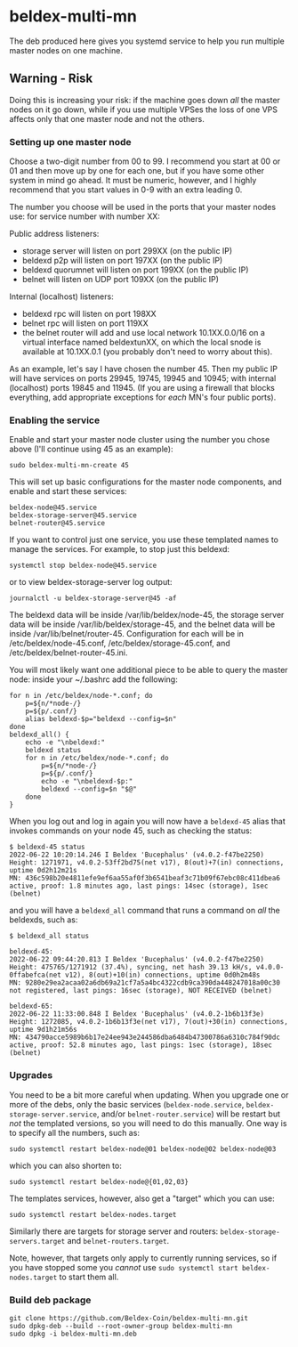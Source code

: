 # beldex-multi-mn

The deb produced here gives you systemd service to help you run multiple master nodes on
one machine.

## Warning - Risk

Doing this is increasing your risk: if the machine goes down *all* the master nodes on it go down,
while if you use multiple VPSes the loss of one VPS affects only that one master node and not the
others.

### Setting up one master node

Choose a two-digit number from 00 to 99.  I recommend you start at 00 or 01 and then move up by one
for each one, but if you have some other system in mind go ahead.  It must be numeric, however, and
I highly recommend that you start values in 0-9 with an extra leading 0.

The number you choose will be used in the ports that your master nodes use: for service number with
number XX:

Public address listeners:
- storage server will listen on port 299XX (on the public IP)
- beldexd p2p will listen on port 197XX (on the public IP)
- beldexd quorumnet will listen on port 199XX (on the public IP)
- belnet will listen on UDP port 109XX (on the public IP)

Internal (localhost) listeners:
- beldexd rpc will listen on port 198XX
- belnet rpc will listen on port 119XX
- the belnet router will add and use local network 10.1XX.0.0/16  on a virtual interface named
  beldextunXX, on which the local snode is available at 10.1XX.0.1 (you probably don't need to worry
  about this).

As an example, let's say I have chosen the number 45.  Then my public IP will have services on ports
29945, 19745, 19945 and 10945; with internal (localhost) ports 19845 and 11945.  (If you are using
a firewall that blocks everything, add appropriate exceptions for *each* MN's four public ports).

### Enabling the service

Enable and start your master node cluster using the number you chose above (I'll continue using 45
as an example):

    sudo beldex-multi-mn-create 45

This will set up basic configurations for the master node components, and enable and start these
services:

    beldex-node@45.service
    beldex-storage-server@45.service
    belnet-router@45.service

If you want to control just one service, you use these templated names to manage the services.  For
example, to stop just this beldexd:

    systemctl stop beldex-node@45.service

or to view beldex-storage-server log output:

    journalctl -u beldex-storage-server@45 -af

The beldexd data will be inside /var/lib/beldex/node-45, the storage server data will be inside
/var/lib/beldex/storage-45, and the belnet data will be inside /var/lib/belnet/router-45.
Configuration for each will be in /etc/beldex/node-45.conf, /etc/beldex/storage-45.conf, and
/etc/beldex/belnet-router-45.ini.

You will most likely want one additional piece to be able to query the master node: inside your
~/.bashrc add the following:

    for n in /etc/beldex/node-*.conf; do
        p=${n/*node-/}
        p=${p/.conf/}
        alias beldexd-$p="beldexd --config=$n"
    done
    beldexd_all() {
        echo -e "\nbeldexd:"
        beldexd status
        for n in /etc/beldex/node-*.conf; do
            p=${n/*node-/}
            p=${p/.conf/}
            echo -e "\nbeldexd-$p:"
            beldexd --config=$n "$@"
        done
    }

When you log out and log in again you will now have a `beldexd-45` alias that invokes commands on your
node 45, such as checking the status:

    $ beldexd-45 status
    2022-06-22 10:20:14.246	I Beldex 'Bucephalus' (v4.0.2-f47be2250)
    Height: 1271971, v4.0.2-53ff2bd75(net v17), 8(out)+7(in) connections, uptime 0d2h12m21s
    MN: 436c598b20e4811efe9ef6aa55af0f3b6541beaf3c71b09f67ebc08c411dbea6 active, proof: 1.8 minutes ago, last pings: 14sec (storage), 1sec (belnet)

and you will have a `beldexd_all` command that runs a command on *all* the beldexds, such as:

    $ beldexd_all status

    beldexd-45:
    2022-06-22 09:44:20.813	I Beldex 'Bucephalus' (v4.0.2-f47be2250)
    Height: 475765/1271912 (37.4%), syncing, net hash 39.13 kH/s, v4.0.0-0ffabefca(net v12), 8(out)+10(in) connections, uptime 0d0h2m48s
    MN: 9280e29ea2acaa02a6db69a21cf7a5a4bc4322cdb9ca390da448247018a00c30 not registered, last pings: 16sec (storage), NOT RECEIVED (belnet)

    beldexd-65:
    2022-06-22 11:33:00.848	I Beldex 'Bucephalus' (v4.0.2-1b6b13f3e)
    Height: 1272085, v4.0.2-1b6b13f3e(net v17), 7(out)+30(in) connections, uptime 9d1h21m56s
    MN: 434790acce5989b6b17e24ee943e244586dba6484b47300786a6310c784f90dc active, proof: 52.8 minutes ago, last pings: 1sec (storage), 18sec (belnet)

### Upgrades

You need to be a bit more careful when updating.  When you upgrade one or more of the debs, only the
basic services (`beldex-node.service`, `beldex-storage-server.service`, and/or `belnet-router.service`)
will be restart but *not* the templated versions, so you will need to do this manually.  One way is
to specify all the numbers, such as:

    sudo systemctl restart beldex-node@01 beldex-node@02 beldex-node@03

which you can also shorten to:

    sudo systemctl restart beldex-node@{01,02,03}

The templates services, however, also get a "target" which you can use:

    sudo systemctl restart beldex-nodes.target

Similarly there are targets for storage server and routers: `beldex-storage-servers.target` and
`belnet-routers.target`.

Note, however, that targets only apply to currently running services, so if you have stopped some
you *cannot* use `sudo systemctl start beldex-nodes.target` to start them all.

### Build deb package

    git clone https://github.com/Beldex-Coin/beldex-multi-mn.git
    sudo dpkg-deb --build --root-owner-group beldex-multi-mn
    sudo dpkg -i beldex-multi-mn.deb
